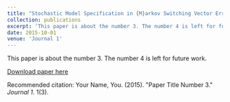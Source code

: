 ```yaml
---
title: "Stochastic Model Specification in {M}arkov Switching Vector Error Correction Models"
collection: publications
excerpt: 'This paper is about the number 3. The number 4 is left for future work.'
date: 2015-10-01
venue: 'Journal 1'
---
```

This paper is about the number 3. The number 4 is left for future work.

[Download paper here](http://academicpages.github.io/files/paper3.pdf)

Recommended citation: Your Name, You. (2015). "Paper Title Number 3." <i>Journal 1</i>. 1(3).
